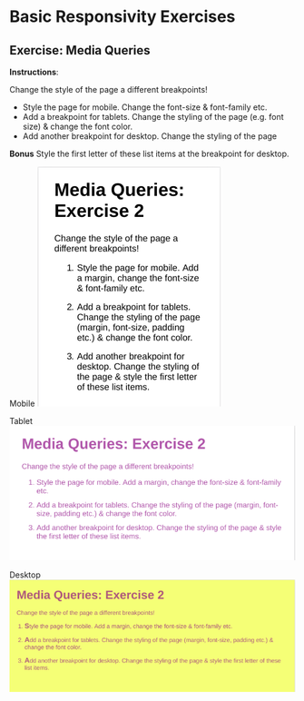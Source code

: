# Basic Responsivity Exercises

## Exercise: Media Queries

**Instructions**:

Change the style of the page a different breakpoints!

* Style the page for mobile. Change the font-size & font-family etc.
* Add a breakpoint for tablets. Change the styling of the page (e.g. font size) & change the font color.
* Add another breakpoint for desktop. Change the styling of the page

**Bonus**
Style the first letter of these list items at the breakpoint for desktop.

Mobile 
![alt-text](./reference-images/reference-image-mobile.png "Reference Mobile")

Tablet 
![alt-text](./reference-images/reference-image-tablet.png "Reference Tablet")

Desktop 
![alt-text](./reference-images/reference-image-desktop.png "Reference Desktop")